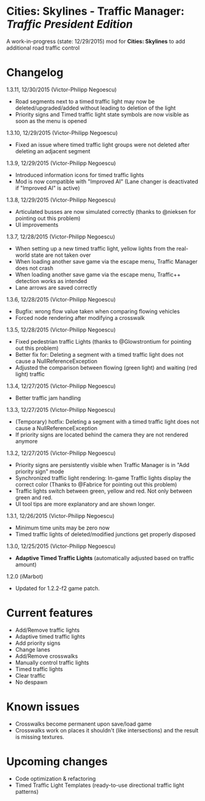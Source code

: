 # Cities: Skylines - Traffic Manager: *Traffic President Edition*
A work-in-progress (state: 12/29/2015) mod for **Cities: Skylines** to add additional road traffic control

# Changelog
1.3.11, 12/30/2015 (Victor-Philipp Negoescu)
- Road segments next to a timed traffic light may now be deleted/upgraded/added without leading to deletion of the light
- Priority signs and Timed traffic light state symbols are now visible as soon as the menu is opened

1.3.10, 12/29/2015 (Victor-Philipp Negoescu)
- Fixed an issue where timed traffic light groups were not deleted after deleting an adjacent segment

1.3.9, 12/29/2015 (Victor-Philipp Negoescu)
- Introduced information icons for timed traffic lights
- Mod is now compatible with "Improved AI" (Lane changer is deactivated if "Improved AI" is active)

1.3.8, 12/29/2015 (Victor-Philipp Negoescu)
- Articulated busses are now simulated correctly (thanks to @nieksen for pointing out this problem)
- UI improvements

1.3.7, 12/28/2015 (Victor-Philipp Negoescu)
- When setting up a new timed traffic light, yellow lights from the real-world state are not taken over
- When loading another save game via the escape menu, Traffic Manager does not crash
- When loading another save game via the escape menu, Traffic++ detection works as intended
- Lane arrows are saved correctly

1.3.6, 12/28/2015 (Victor-Philipp Negoescu)
- Bugfix: wrong flow value taken when comparing flowing vehicles
- Forced node rendering after modifying a crosswalk

1.3.5, 12/28/2015 (Victor-Philipp Negoescu)
- Fixed pedestrian traffic Lights (thanks to @Glowstrontium for pointing out this problem)
- Better fix for: Deleting a segment with a timed traffic light does not cause a NullReferenceException
- Adjusted the comparison between flowing (green light) and waiting (red light) traffic

1.3.4, 12/27/2015 (Victor-Philipp Negoescu)
- Better traffic jam handling

1.3.3, 12/27/2015 (Victor-Philipp Negoescu)
- (Temporary) hotfix: Deleting a segment with a timed traffic light does not cause a NullReferenceException
- If priority signs are located behind the camera they are not rendered anymore

1.3.2, 12/27/2015 (Victor-Philipp Negoescu)
- Priority signs are persistently visible when Traffic Manager is in "Add priority sign" mode
- Synchronized traffic light rendering: In-game Traffic lights display the correct color (Thanks to @Fabrice for pointing out this problem)
- Traffic lights switch between green, yellow and red. Not only between green and red.
- UI tool tips are more explanatory and are shown longer.

1.3.1, 12/26/2015 (Victor-Philipp Negoescu)
- Minimum time units may be zero now
- Timed traffic lights of deleted/modified junctions get properly disposed

1.3.0, 12/25/2015 (Victor-Philipp Negoescu)
- **Adaptive Timed Traffic Lights** (automatically adjusted based on traffic amount)

1.2.0 (iMarbot)
- Updated for 1.2.2-f2 game patch.

# Current features

- Add/Remove traffic lights
- Adaptive timed traffic lights
- Add priority signs
- Change lanes
- Add/Remove crosswalks
- Manually control traffic lights
- Timed traffic lights
- Clear traffic
- No despawn

# Known issues

- Crosswalks become permanent upon save/load game
- Crosswalks work on places it shouldn't (like intersections) and the result is missing textures.

# Upcoming changes

- Code optimization & refactoring
- Timed Traffic Light Templates (ready-to-use directional traffic light patterns)
